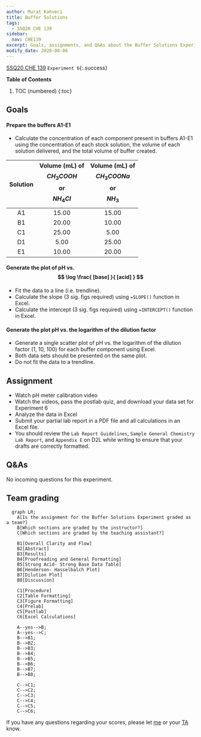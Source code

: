 ```yaml
---
author: Murat Kahveci
title: Buffer Solutions
tags: 
  - SSQ20 CHE 139
sidebar:
  nav: CHE139  
excerpt: Goals, assignments, and Q&As about the Buffer Solutions Experiment.
modify_date: 2020-08-06
---
```

<a class="button button--outline-success button--pill button--xs" href="/tpv">SSQ20 CHE 139</a>
`Experiment 6`{:.success}

__Table of Contents__

1. TOC (numbered)
{:toc}

## Goals

#### Prepare the buffers A1-E1

- Calculate the concentration of each component present in buffers A1-E1 using the concentration of each stock solution, the volume of each solution delivered, and the total volume of buffer created.

Solution | Volume (mL) of $$CH_3COOH$$ or $$NH_4Cl$$ | Volume (mL) of $$CH_3COONa$$ or $$NH_3$$ |
|:-:|:-:|:-:|
A1 | 15.00 | 15.00 |
B1 | 20.00 | 10.00 |
C1 | 25.00 | 5.00 |
D1 | 5.00 | 25.00 |
E1 | 10.00 | 20.00 |

#### Generate the plot of pH vs. $$ \log \frac{ [base] }{ [acid] } $$

- Fit the data to a line (i.e. trendline). 
- Calculate the slope (3 sig. figs required) using `=SLOPE()` function in Excel.
- Calculate the intercept (3 sig. figs required) using `=INTERCEPT()` function in Excel.

#### Generate the plot pH vs. the logarithm of the dilution factor

- Generate a single scatter plot of pH vs. the logarithm of the dilution factor (1, 10, 100) for each buffer component using Excel.
- Both data sets should be presented on the same plot.
- Do not fit the data to a trendline.

## Assignment

- Watch pH meter calibration video
- Watch the videos, pass the postlab quiz, and download your data set for Experiment 6
- Analyze the data in Excel
- Submit your partial lab report in a PDF file and all calculations in an Excel file.
- You should review the `Lab Report Guidelines`, `Sample General Chemistry Lab Report`, and `Appendix E` on D2L while writing to ensure that your drafts are correctly formatted.

## Q&As

No incoming questions for this experiment.

## Team grading

```mermaid
  graph LR;
    A[Is the assignment for the Buffer Solutions Experiment graded as a team?]
    B[Which sections are graded by the instructor?]
    C[Which sections are graded by the teaching assistant?]

    B1[Overall Clarity and Flow]
    B2[Abstract]
    B3[Results]
    B4[Proofreading and General Formatting]
    B5[Strong Acid- Strong Base Data Table]
    B6[Henderson- Hasselbalch Plot]
    B7[Dilution Plot]
    B8[Discussion]

    C1[Procedure]
    C2[Table Formatting]
    C3[Figure Formatting]
    C4[Prelab]
    C5[Postlab]
    C6[Excel Calculations]

    A--yes-->B;
    A--yes-->C;
    B-->B1;
    B-->B2;
    B-->B3;
    B-->B4;
    B-->B5;
    B-->B6;
    B-->B7;
    B-->B8;

    C-->C1;
    C-->C2;
    C-->C3;
    C-->C4;
    C-->C5;
    C-->C6;
```

If you have any questions regarding your scores, please let [me](mailto:mkahveci@depaul.edu) or your [TA](mailto:brownt1129@gmail.com) know.